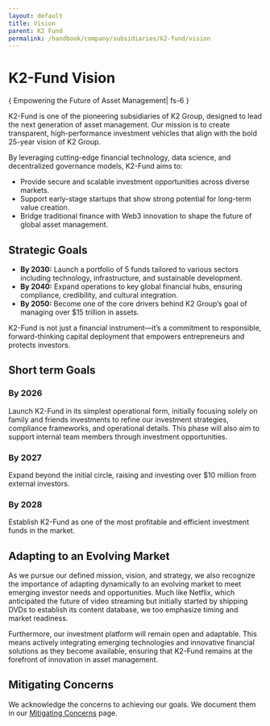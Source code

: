 ```yaml
---
layout: default
title: Vision
parent: K2 Fund
permalink: /handbook/company/subsidiaries/k2-fund/vision
---
```


# K2-Fund Vision
{ Empowering the Future of Asset Management| fs-6 }

K2-Fund is one of the pioneering subsidiaries of K2 Group, designed to lead the next generation of asset management. Our mission is to create transparent, high-performance investment vehicles that align with the bold 25-year vision of K2 Group.

By leveraging cutting-edge financial technology, data science, and decentralized governance models, K2-Fund aims to:

- Provide secure and scalable investment opportunities across diverse markets.
- Support early-stage startups that show strong potential for long-term value creation.
- Bridge traditional finance with Web3 innovation to shape the future of global asset management.

## Strategic Goals

- **By 2030:** Launch a portfolio of 5 funds tailored to various sectors including technology, infrastructure, and sustainable development.
- **By 2040:** Expand operations to key global financial hubs, ensuring compliance, credibility, and cultural integration.
- **By 2050:** Become one of the core drivers behind K2 Group’s goal of managing over \$15 trillion in assets.

K2-Fund is not just a financial instrument—it’s a commitment to responsible, forward-thinking capital deployment that empowers entrepreneurs and protects investors.

## Short term Goals

### By 2026
Launch K2-Fund in its simplest operational form, initially focusing solely on family and friends investments to refine our investment strategies, compliance frameworks, and operational details. This phase will also aim to support internal team members through investment opportunities.

### By 2027
Expand beyond the initial circle, raising and investing over $10 million from external investors.

### By 2028
Establish K2-Fund as one of the most profitable and efficient investment funds in the market.

## Adapting to an Evolving Market
As we pursue our defined mission, vision, and strategy, we also recognize the importance of adapting dynamically to an evolving market to meet emerging investor needs and opportunities. Much like Netflix, which anticipated the future of video streaming but initially started by shipping DVDs to establish its content database, we too emphasize timing and market readiness.

Furthermore, our investment platform will remain open and adaptable. This means actively integrating emerging technologies and innovative financial solutions as they become available, ensuring that K2-Fund remains at the forefront of innovation in asset management.

## Mitigating Concerns
We acknowledge the concerns to achieving our goals. We document them in our [Mitigating Concerns](/handbook/company/strategy/mitigating-concerns) page.
